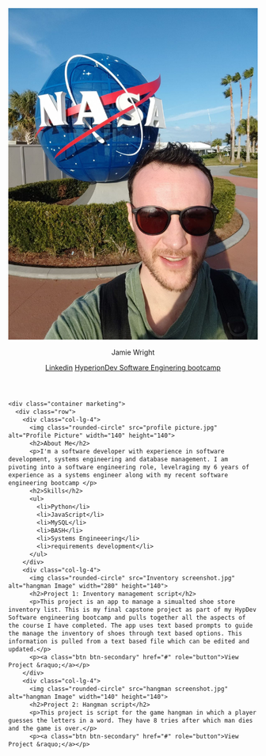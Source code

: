<html>
  

  <picture>
 <source media="(prefers-color-scheme: dark)" srcset="YOUR-DARKMODE-IMAGE">
 <source media="(prefers-color-scheme: light)" srcset="YOUR-LIGHTMODE-IMAGE">
 <img alt="YOUR-ALT-TEXT" src="https://github.com/jwright641/JW22090003882/blob/main/profile%20picture.jpg">
</picture>
  <head>
    <title>Jamie Wright - Software Developer Portfolio</title>
    <link rel="stylesheet" href="https://primer.github.io/css/global.css">
    <link rel="stylesheet" href="https://primer.github.io/css/marketing.css">
    <link rel="stylesheet" href="styles.css">
    <link rel="preconnect" href="https://fonts.googleapis.com">
    <link rel="preconnect" href="https://fonts.gstatic.com" crossorigin>
    <link href="https://fonts.googleapis.com/css2?family=Roboto:wght@300&display=swap" rel="stylesheet">
  </head>
  <body>
    <header class="d-flex flex-column flex-md-row align-items-center p-3 px-md-4 mb-3 bg-white border-bottom shadow-sm">
      <p class="h5 my-0 me-md-auto fw-normal">Jamie Wright</p>
      <nav class="my-2 my-md-0 me-md-3">
        <a href="https://www.linkedin.com/in/jamie-wright-17a81159/" class="p-2 text-dark">Linkedin</a>
        <a class="p-2 text-dark" href="https://www.hyperiondev.com/portfolio/100467/">HyperionDev Software Enginering bootcamp</a>
      </nav>
    </header>

    <div class="container marketing">
      <div class="row">
        <div class="col-lg-4">
          <img class="rounded-circle" src="profile picture.jpg" alt="Profile Picture" width="140" height="140">
          <h2>About Me</h2>
          <p>I'm a software developer with experience in software development, systems engineering and database management. I am pivoting into a software engineering role, levelraging my 6 years of experience as a systems engineer along with my recent software engineering bootcamp </p>
          <h2>Skills</h2>
          <ul>
            <li>Python</li>
            <li>JavaScript</li>
            <li>MySQL</li>
            <li>BASH</li>
            <li>Systems Engineeering</li>
            <li>requirements development</li>
          </ul>
        </div>
        <div class="col-lg-4">
          <img class="rounded-circle" src="Inventory screenshot.jpg" alt="hangman Image" width="280" height="140">
          <h2>Project 1: Inventory management script</h2>
          <p>This project is an app to manage a simualted shoe store inventory list. This is my final capstone project as part of my HypDev Software engineering bootcamp and pulls together all the aspects of the course I have completed. The app uses text based prompts to guide the manage the inventory of shoes through text based options. This information is pulled from a text based file which can be edited and updated.</p>
          <p><a class="btn btn-secondary" href="#" role="button">View Project &raquo;</a></p>
        </div>
        <div class="col-lg-4">
          <img class="rounded-circle" src="hangman screenshot.jpg" alt="hangman Image" width="140" height="140">
          <h2>Project 2: Hangman script</h2>
          <p>This project is script for the game hangman in which a player guesses the letters in a word. They have 8 tries after which man dies and the game is over.</p>
          <p><a class="btn btn-secondary" href="#" role="button">View Project &raquo;</a></p>
